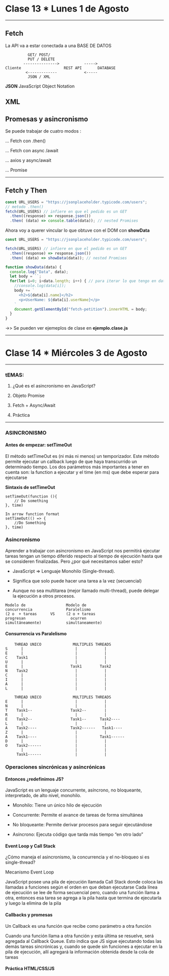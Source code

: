 # Clase 13 * Lunes 1 de Agosto

---

## Fetch


La API va a estar conectada a una BASE DE DATOS

``` 
          GET/ POST/
          PUT / DELETE  
        --------------->           ----->
Cliente                   REST API       DATABASE
         <-------------            <-----
          JSON / XML
```

**JSON**  JavaScript Object Notation

**XML**
---

## Promesas y asincronismo

Se puede trabajar de cuatro modos :

... Fetch con .then()

... Fetch con async /await

... axios y async/await

... Promise

---

## Fetch y Then

```JavaSCript
const URL_USERS = "https://jsonplaceholder.typicode.com/users";
// metodo .then()
fetch(URL_USERS) // infiere en que el pedido es un GET
  .then((response) => response.json())
  .then( (data) => console.table(data)); // nested Promises
```

Ahora voy a querer vincular lo que obtuve con el DOM con **showData**

```JavaScript
const URL_USERS = "https://jsonplaceholder.typicode.com/users";

fetch(URL_USERS) // infiere en que el pedido es un GET
  .then((response) => response.json()) 
  .then( (data) => showData(data)); // nested Promises

function showData(data) {
  console.log("Data", data);
  let body = ``;
  for(let i=0; i<data.length; i++) { // para iterar lo que tengo en data
    //console.log(data[i]);
    body += `
      <h2>${data[i].name}</h2>
      <p>UserName: ${data[i].userName}</p>
    `
    document.getElementById("fetch-petition").innerHTML = body;
  }
}
```

->> Se pueden ver ejemeplos de clase en **ejemplo.clase.js**

----

# Clase 14 * Miércoles 3 de Agosto

---

### tEMAS:

1. ¿Qué es el asincronismo en JavaScript? 

2. Objeto Promise

3. Fetch + Async/Await

4. Práctica

---

### ASINCRONISMO

#### Antes de empezar: setTimeOut

El método setTimeOut es (ni más ni menos) un temporizador. Este método permite ejecutar un callback luego de que haya transcurrido un determinado tiempo. Los dos parámetros más importantes a tener en cuenta son: la function a ejecutar y el time (en ms) que debe esperar para ejecutarse

**Sintaxis de setTimeOut**

```JavaScxript
setTimeOut(function (){
	// Do something
}, time)

In arrow function format
setTimeOut(() => {
	//Do Something
}, time)

```

### Asincronismo

Aprender a trabajar con asincronismo en JavaScript nos permitirá ejecutar tareas tengan un tiempo diferido respecto al tiempo de ejecución hasta que se consideren finalizadas. 
Pero ¿por qué necesitamos saber esto?

- JavaScript => Lenguaje Monohilo (Single-thread).

- Significa que solo puede hacer una tarea a la vez (secuencial)
 
- Aunque no sea multitarea (mejor llamado multi-thread), puede delegar la ejecución a otros procesos. 

```
Modelo de                  Modelo de
concurrencia               Paralelismo
(2 o  + tareas      VS     (2 o + tareas
progresan                    ocurren
simultáneamente)           simultaneamente)
```

#### Consurrencia vs Paralelismo

```
    THREAD UNICO              MULTIPLES THREADS
S      |                       |            |
E      |                       |            |
C    Task1                     |            |
U      |                       |            |
E      |                     Task1        Task2
N    Task2                     |            |
C      |                       |            |
I      |                       |            |
A      |                       |            |
L      |                       |            |
```


```
    THREAD UNICO              MULTIPLES THREADS
E      |                       |            |
N      |                       |            |
T    Task1--                 Task2--        |
R      |                       |            |
E    Task2--                 Task1--      Task2----
L      |                       |            |
A    Task2----               Task2------   Task1----
Z      |                       |            |
A    Task1----                 |          Task1------
D      |                       |            |
O    Task2------               |            |
       |                       |            |
     Task1------               |            |
```


### Operaciones sincrónicas y asincrónicas

#### Entonces ¿redefinimos JS?

JavaScript es un lenguaje concurrente, asíncrono, no bloqueante, interpretado, de alto nivel, monohilo.

- Monohilo: Tiene un único hilo de ejecución

- Concurrente: Permite el avance de tareas de forma simultánea

- No bloqueante: Permite derivar procesos para seguir ejecutándose

- Asíncrono: Ejecuta código que tarda más tiempo “en otro lado”


####  Event Loop y Call Stack


¿Cómo maneja el asincronismo, la concurrencia y el no-bloqueo si es single-thread?

Mecanismo Event Loop

JavaScript posee una pila de ejecución llamada Call Stack donde coloca las llamadas a funciones según el orden en que deban ejecutarse 
Cada línea de ejecución se lee de forma secuencial pero, cuando una función llama a otra, entonces esa tarea se agrega a la pila hasta que termina de ejecutarla y luego la elimina de la pila


####  Callbacks y promesas

Un Callback es una función que recibe como parámetro a otra función

Cuando una función llama a otra función y esta última se resuelve, será agregada al Callback Queue. Esto indica que JS sigue ejecutando todas las demás tareas sincrónicas y, cuando se quede sin funciones a ejecutar en la pila de ejecución, allí agregará la información obtenida desde la cola de tareas


####  Práctica HTML/CSS/JS






